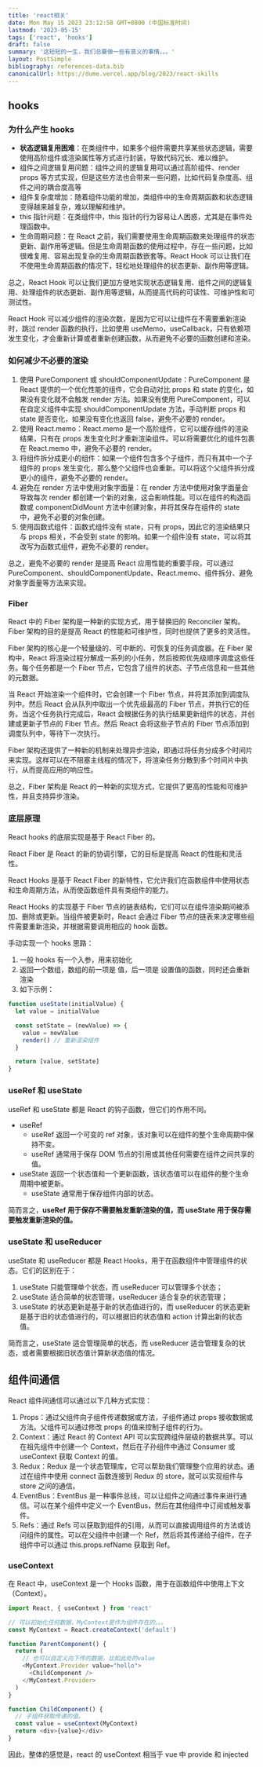 ```yaml
---
title: 'react相关'
date: Mon May 15 2023 23:12:58 GMT+0800 (中国标准时间)
lastmod: '2023-05-15'
tags: ['react', 'hooks']
draft: false
summary: '这短短的一生，我们总要做一些有意义的事情。。。'
layout: PostSimple
bibliography: references-data.bib
canonicalUrl: https://dume.vercel.app/blog/2023/react-skills
---
```


## hooks

### 为什么产生 hooks

- **状态逻辑复用困难**：在类组件中，如果多个组件需要共享某些状态逻辑，需要使用高阶组件或渲染属性等方式进行封装，导致代码冗长、难以维护。
- 组件之间逻辑复用问题：组件之间的逻辑复用可以通过高阶组件、render props 等方式实现，但是这些方法也会带来一些问题，比如代码复杂度高、组件之间的耦合度高等
- 组件复杂度增加：随着组件功能的增加，类组件中的生命周期函数和状态逻辑变得越来越复杂，难以理解和维护。
- this 指针问题：在类组件中，this 指针的行为容易让人困惑，尤其是在事件处理函数中。
- 生命周期问题：在 React 之前，我们需要使用生命周期函数来处理组件的状态更新、副作用等逻辑。但是生命周期函数的使用过程中，存在一些问题，比如很难复用、容易出现复杂的生命周期函数嵌套等。React Hook 可以让我们在不使用生命周期函数的情况下，轻松地处理组件的状态更新、副作用等逻辑。

总之，React Hook 可以让我们更加方便地实现状态逻辑复用、组件之间的逻辑复用、处理组件的状态更新、副作用等逻辑，从而提高代码的可读性、可维护性和可测试性。

React Hook 可以减少组件的渲染次数，是因为它可以让组件在不需要重新渲染时，跳过 render 函数的执行，比如使用 useMemo，useCallback，只有依赖项发生变化，才会重新计算或者重新创建函数，从而避免不必要的函数创建和渲染。

### 如何减少不必要的渲染

1. 使用 PureComponent 或 shouldComponentUpdate：PureComponent 是 React 提供的一个优化性能的组件，它会自动对比 props 和 state 的变化，如果没有变化就不会触发 render 方法。如果没有使用 PureComponent，可以在自定义组件中实现 shouldComponentUpdate 方法，手动判断 props 和 state 是否变化，如果没有变化也返回 false，避免不必要的 render。
2. 使用 React.memo：React.memo 是一个高阶组件，它可以缓存组件的渲染结果，只有在 props 发生变化时才重新渲染组件。可以将需要优化的组件包裹在 React.memo 中，避免不必要的 render。
3. 将组件拆分成更小的组件：如果一个组件包含多个子组件，而只有其中一个子组件的 props 发生变化，那么整个父组件也会重新。可以将这个父组件拆分成更小的组件，避免不必要的 render。
4. 避免在 render 方法中使用对象字面量：在 render 方法中使用对象字面量会导致每次 render 都创建一个新的对象，这会影响性能。可以在组件的构造函数或 componentDidMount 方法中创建对象，并将其保存在组件的 state 中，避免不必要的对象创建。
5. 使用函数式组件：函数式组件没有 state，只有 props，因此它的渲染结果只与 props 相关，不会受到 state 的影响。如果一个组件没有 state，可以将其改写为函数式组件，避免不必要的 render。

总之，避免不必要的 render 是提高 React 应用性能的重要手段，可以通过 PureComponent、shouldComponentUpdate、React.memo、组件拆分、避免对象字面量等方法来实现。

### Fiber

React 中的 Fiber 架构是一种新的实现方式，用于替换旧的 Reconciler 架构。Fiber 架构的目的是提高 React 的性能和可维护性，同时也提供了更多的灵活性。

Fiber 架构的核心是一个轻量级的、可中断的、可恢复的任务调度器。在 Fiber 架构中，React 将渲染过程分解成一系列的小任务，然后按照优先级顺序调度这些任务。每个任务都是一个 Fiber 节点，它包含了组件的状态、子节点信息和一些其他的元数据。

当 React 开始渲染一个组件时，它会创建一个 Fiber 节点，并将其添加到调度队列中。然后 React 会从队列中取出一个优先级最高的 Fiber 节点，并执行它的任务。当这个任务执行完成后，React 会根据任务的执行结果更新组件的状态，并创建或更新子节点的 Fiber 节点。然后 React 会将这些子节点的 Fiber 节点添加到调度队列中，等待下一次执行。

Fiber 架构还提供了一种新的机制来处理异步渲染，即通过将任务分成多个时间片来实现。这样可以在不阻塞主线程的情况下，将渲染任务分散到多个时间片中执行，从而提高应用的响应性。

总之，Fiber 架构是 React 的一种新的实现方式，它提供了更高的性能和可维护性，并且支持异步渲染。

### 底层原理

React hooks 的底层实现是基于 React Fiber 的。

React Fiber 是 React 的新的协调引擎，它的目标是提高 React 的性能和灵活性。

React Hooks 是基于 React Fiber 的新特性，它允许我们在函数组件中使用状态和生命周期方法，从而使函数组件具有类组件的能力。

React Hooks 的实现基于 Fiber 节点的链表结构，它们可以在组件渲染期间被添加、删除或更新。当组件被更新时，React 会通过 Fiber 节点的链表来决定哪些组件需要重新渲染，并根据需要调用相应的 hook 函数。

手动实现一个 hooks
思路：

1. 一般 hooks 有一个入参，用来初始化
2. 返回一个数组，数组的前一项是 值，后一项是 设置值的函数，同时还会重新渲染
3. 如下示例：

```js
function useState(initialValue) {
  let value = initialValue

  const setState = (newValue) => {
    value = newValue
    render() // 重新渲染组件
  }

  return [value, setState]
}
```

### useRef 和 useState

useRef 和 useState 都是 React 的钩子函数，但它们的作用不同。

- useRef
  - useRef 返回一个可变的 ref 对象，该对象可以在组件的整个生命周期中保持不变。
  - useRef 通常用于保存 DOM 节点的引用或其他任何需要在组件之间共享的值。
- useState 返回一个状态值和一个更新函数，该状态值可以在组件的整个生命周期中被更新。
  - useState 通常用于保存组件内部的状态。

简而言之，**useRef 用于保存不需要触发重新渲染的值，而 useState 用于保存需要触发重新渲染的值。**

### useState 和 useReducer

useState 和 useReducer 都是 React Hooks，用于在函数组件中管理组件的状态。它们的区别在于：

1. useState 只能管理单个状态，而 useReducer 可以管理多个状态；
2. useState 适合简单的状态管理，useReducer 适合复杂的状态管理；
3. useState 的状态更新是基于新的状态值进行的，而 useReducer 的状态更新是基于旧的状态值进行的，可以根据旧的状态值和 action 计算出新的状态值。

简而言之，useState 适合管理简单的状态，而 useReducer 适合管理复杂的状态，或者需要根据旧状态值计算新状态值的情况。

## 组件间通信

React 组件间通信可以通过以下几种方式实现：

1. Props：通过父组件向子组件传递数据或方法，子组件通过 props 接收数据或方法。父组件可以通过修改 props 的值来控制子组件的行为。
2. Context：通过 React 的 Context API 可以实现跨组件层级的数据共享。可以在祖先组件中创建一个 Context，然后在子孙组件中通过 Consumer 或 useContext 获取 Context 的值。
3. Redux：Redux 是一个状态管理库，它可以帮助我们管理整个应用的状态。通过在组件中使用 connect 函数连接到 Redux 的 store，就可以实现组件与 store 之间的通信。
4. EventBus：EventBus 是一种事件总线，可以让组件之间通过事件来进行通信。可以在某个组件中定义一个 EventBus，然后在其他组件中订阅或触发事件。
5. Refs：通过 Refs 可以获取到组件的引用，从而可以直接调用组件的方法或访问组件的属性。可以在父组件中创建一个 Ref，然后将其传递给子组件，在子组件中可以通过 this.props.refName 获取到 Ref。

### useContext

在 React 中，useContext 是一个 Hooks 函数，用于在函数组件中使用上下文（Context）。

```js
import React, { useContext } from 'react'

// 可以初始化任何数据，MyContext是作为组件存在的。。。
const MyContext = React.createContext('default')

function ParentComponent() {
  return (
    // 也可以自定义向下传的数据，比如此处的value
    <MyContext.Provider value="hello">
      <ChildComponent />
    </MyContext.Provider>
  )
}

function ChildComponent() {
  // 子组件获取传递的值。
  const value = useContext(MyContext)
  return <div>{value}</div>
}
```

因此，整体的感觉是，react 的 useContext 相当于 vue 中 provide 和 injected

